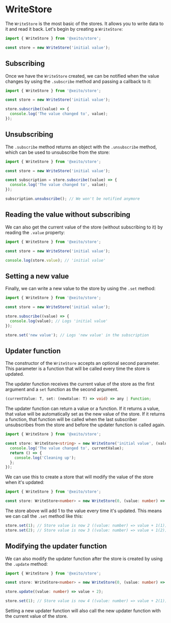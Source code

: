 # WriteStore

The `WriteStore` is the most basic of the stores. It allows you to write data to it and read it back.
Let's begin by creating a `WriteStore`:

```typescript 
import { WriteStore } from '@xeito/store';

const store = new WriteStore('initial value');
```

## Subscribing

Once we have the `WriteStore` created, we can be notified when the value changes by using the `.subscribe` method and passing a callback to it:

```typescript
import { WriteStore } from '@xeito/store';

const store = new WriteStore('initial value');

store.subscribe((value) => {
  console.log('The value changed to', value);
});
```

## Unsubscribing

The `.subscribe` method returns an object with the `.unsubscribe` method, which can be used to unsubscribe from the store:

```typescript
import { WriteStore } from '@xeito/store';

const store = new WriteStore('initial value');

const subscription = store.subscribe((value) => {
  console.log('The value changed to', value);
});

subscription.unsubscribe(); // We won't be notified anymore
```

## Reading the value without subscribing

We can also get the current value of the store (without subscribing to it) by reading the `.value` property:

```typescript	
import { WriteStore } from '@xeito/store';

const store = new WriteStore('initial value');

console.log(store.value); // 'initial value'
```

## Setting a new value

Finally, we can write a new value to the store by using the `.set` method:

```typescript
import { WriteStore } from '@xeito/store';

const store = new WriteStore('initial value');

store.subscribe((value) => {
  console.log(value); // Logs 'initial value'
});

store.set('new value'); // Logs 'new value' in the subscription
```

## Updater function

The constructor of the `WriteStore` accepts an optional second parameter.
This parameter is a function that will be called every time the store is updated.

The updater function receives the current value of the store as the first argument and a `set` function as the second argument.

```typescript
(currentValue: T, set: (newValue: T) => void) => any | Function;
```

The updater function can return a value or a function. If it returns a value, that value will be automatically set as the new value of the store.
If it returns a function, that function will be called when the last subscriber unsubscribes from the store and before the updater function is called again.

```typescript
import { WriteStore } from '@xeito/store';

const store: WriteStore<string> = new WriteStore('initial value', (value: string, set: Function) => {
  console.log('The value changed to', currentValue);
  return () => {
    console.log('Cleaning up');
  };
});
```

We can use this to create a store that will modify the value of the store when it's updated:

```typescript
import { WriteStore } from '@xeito/store';

const store: WriteStore<number> = new WriteStore(0, (value: number) => value + 1);
```
The store above will add 1 to the value every time it's updated. This means we can call the `.set` method like this:

```typescript
store.set(1); // Store value is now 2 ((value: number) => value + 1(1))
store.set(2); // Store value is now 3 ((value: number) => value + 1(2))
```

## Modifying the updater function

We can also modify the updater function after the store is created by using the `.update` method:

```typescript
import { WriteStore } from '@xeito/store';

const store: WriteStore<number> = new WriteStore(0, (value: number) => value + 1);

store.update((value: number) => value + 2);

store.set(1); // Store value is now 4 ((value: number) => value + 2(1))
```
Setting a new updater function will also call the new updater function with the current value of the store.
